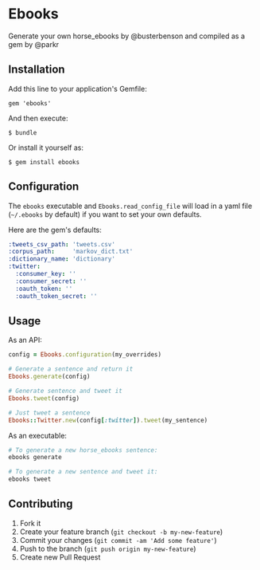 # Ebooks

Generate your own horse_ebooks by @busterbenson and compiled as a gem by @parkr

## Installation

Add this line to your application's Gemfile:

    gem 'ebooks'

And then execute:

    $ bundle

Or install it yourself as:

    $ gem install ebooks

## Configuration

The `ebooks` executable and `Ebooks.read_config_file` will load in a yaml file
(`~/.ebooks` by default) if you want to set your own defaults.

Here are the gem's defaults:

```yaml
:tweets_csv_path: 'tweets.csv'
:corpus_path:     'markov_dict.txt'
:dictionary_name: 'dictionary'
:twitter:
  :consumer_key: ''
  :consumer_secret: ''
  :oauth_token: ''
  :oauth_token_secret: ''
```

## Usage

As an API:

```ruby
config = Ebooks.configuration(my_overrides)

# Generate a sentence and return it
Ebooks.generate(config)

# Generate sentence and tweet it
Ebooks.tweet(config)

# Just tweet a sentence
Ebooks::Twitter.new(config[:twitter]).tweet(my_sentence)
```

As an executable:

```bash
# To generate a new horse_ebooks sentence:
ebooks generate

# To generate a new sentence and tweet it:
ebooks tweet
```

## Contributing

1. Fork it
2. Create your feature branch (`git checkout -b my-new-feature`)
3. Commit your changes (`git commit -am 'Add some feature'`)
4. Push to the branch (`git push origin my-new-feature`)
5. Create new Pull Request
